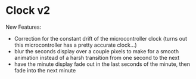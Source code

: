 # Clock v2

New Features:
- Correction for the constant drift of the microcontroller clock (turns out this microcontroller has a pretty accurate clock...)
- blur the seconds display over a couple pixels to make for a smooth animation instead of a harsh transition from one second to the next
- have the minute display fade out in the last seconds of the minute, then fade into the next minute
